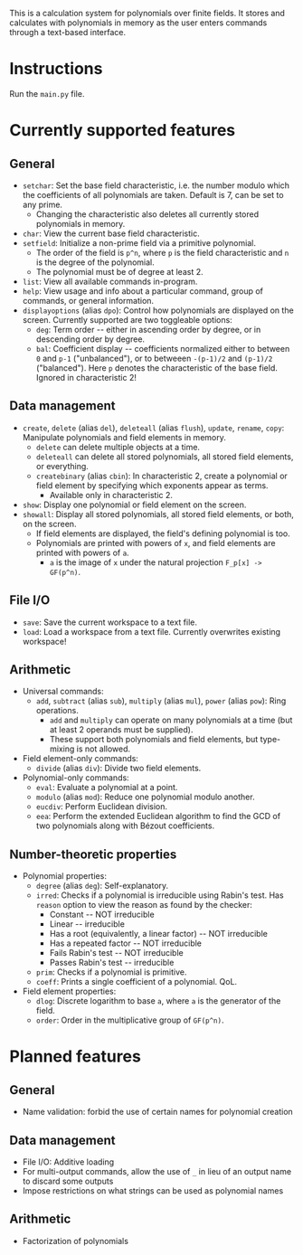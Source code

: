 This is a calculation system for polynomials over finite fields. It stores and calculates with polynomials in memory as the user enters commands through a text-based interface.

# Instructions

Run the `main.py` file.

# Currently supported features

## General
- `setchar`: Set the base field characteristic, i.e. the number modulo which the coefficients of all polynomials are taken. Default is 7, can be set to any prime.
	- Changing the characteristic also deletes all currently stored polynomials in memory.
- `char`: View the current base field characteristic.
- `setfield`: Initialize a non-prime field via a primitive polynomial.
	- The order of the field is `p^n`, where `p` is the field characteristic and `n` is the degree of the polynomial. 
	- The polynomial must be of degree at least 2.
- `list`: View all available commands in-program.
- `help`: View usage and info about a particular command, group of commands, or general information.
- `displayoptions` (alias `dpo`): Control how polynomials are displayed on the screen. Currently supported are two toggleable options:
	- `deg`: Term order -- either in ascending order by degree, or in descending order by degree.
	- `bal`: Coefficient display -- coefficients normalized either to between `0` and `p-1` ("unbalanced"), or to betweeen `-(p-1)/2` and `(p-1)/2` ("balanced"). Here `p` denotes the characteristic of the base field. Ignored in characteristic 2!
## Data management
- `create`, `delete` (alias `del`), `deleteall` (alias `flush`), `update`, `rename`, `copy`: Manipulate polynomials and field elements in memory.
	- `delete` can delete multiple objects at a time.
	- `deleteall` can delete all stored polynomials, all stored field elements, or everything.
	- `createbinary` (alias `cbin`): In characteristic 2, create a polynomial or field element by specifying which exponents appear as terms.
		- Available only in characteristic 2.
- `show`: Display one polynomial or field element on the screen.
- `showall`: Display all stored polynomials, all stored field elements, or both, on the screen.
	- If field elements are displayed, the field's defining polynomial is too.
	- Polynomials are printed with powers of `x`, and field elements are printed with powers of `a`.
		- `a` is the image of `x` under the natural projection `F_p[x] -> GF(p^n)`.
## File I/O
- `save`: Save the current workspace to a text file.
- `load`: Load a workspace from a text file. Currently overwrites existing workspace!
## Arithmetic
- Universal commands:
	- `add`, `subtract` (alias `sub`), `multiply` (alias `mul`), `power` (alias `pow`): Ring operations.
		- `add` and `multiply` can operate on many polynomials at a time (but at least 2 operands must be supplied).
		- These support both polynomials and field elements, but type-mixing is not allowed.
- Field element-only commands:
	- `divide` (alias `div`): Divide two field elements.
- Polynomial-only commands:
	- `eval`: Evaluate a polynomial at a point.
	- `modulo` (alias `mod`): Reduce one polynomial modulo another.
	- `eucdiv`: Perform Euclidean division.
	- `eea`: Perform the extended Euclidean algorithm to find the GCD of two polynomials along with Bézout coefficients.
## Number-theoretic properties
- Polynomial properties:
	- `degree` (alias `deg`): Self-explanatory.
	- `irred`: Checks if a polynomial is irreducible using Rabin's test. Has `reason` option to view the reason as found by the checker:
		- Constant -- NOT irreducible
		- Linear -- irreducible
		- Has a root (equivalently, a linear factor) -- NOT irreducible
		- Has a repeated factor -- NOT irreducible
		- Fails Rabin's test -- NOT irreducible
		- Passes Rabin's test -- irreducible
	- `prim`: Checks if a polynomial is primitive.
	- `coeff`: Prints a single coefficient of a polynomial. QoL.
- Field element properties:
	- `dlog`: Discrete logarithm to base `a`, where `a` is the generator of the field.
	- `order`: Order in the multiplicative group of `GF(p^n)`. 
# Planned features

## General
- Name validation: forbid the use of certain names for polynomial creation
## Data management
- File I/O: Additive loading
- For multi-output commands, allow the use of `_` in lieu of an output name to discard some outputs
- Impose restrictions on what strings can be used as polynomial names
## Arithmetic
- Factorization of polynomials